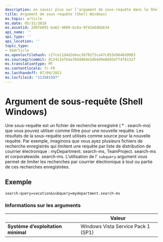 ```yaml
---
description: en savoir plus sur l’argument de sous-requête dans le Shell Windows. Une sous-requête est un fichier de recherche enregistré que vous pouvez utiliser comme filtre pour une nouvelle requête.
title: Argument de sous-requête (Shell Windows)
ms.topic: article
ms.date: 05/31/2018
ms.assetid: 2d97b891-ba62-4009-bc6a-9f42e6dbbb34
api_name: ''
api_type: ''
api_location: ''
topic_type:
- kbArticle
ms.openlocfilehash: c27ce11d4d2e6ac36792f3ce47c053e9646d9903
ms.sourcegitcommit: 822413efb4a70dd464e5db4d9e8693ef74f8132f
ms.translationtype: MT
ms.contentlocale: fr-FR
ms.lasthandoff: 07/09/2021
ms.locfileid: "113581597"
---
```

# <a name="subquery-argument-the-windows-shell"></a>Argument de sous-requête (Shell Windows)

Une sous-requête est un fichier de recherche enregistré ( \* . search-ms) que vous pouvez utiliser comme filtre pour une nouvelle requête. Les résultats de la sous-requête sont utilisés comme source pour la nouvelle requête. Par exemple, imaginons que vous ayez plusieurs fichiers de recherche enregistrés qui limitent une requête par liste de distribution de courrier électronique : myDepartment. search-ms, TeamProject. search-ms et corporatewide. search-ms. L’utilisation de l' `subquery` argument vous permet de limiter les recherches par courrier électronique à tout ou partie de ces recherches enregistrées.

## <a name="example"></a>Exemple


```
search:query=vacation&subquery=mydepartment.search-ms
```



### <a name="argument-information"></a>Informations sur les arguments



|                              | Valeur                                   |
|------------------------------|-----------------------------------------|
| **Système d’exploitation minimal** | Windows Vista Service Pack 1 (SP1) |



 

 

 



